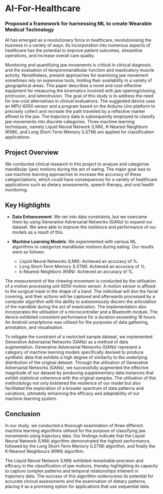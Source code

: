 # AI-For-Healthcare
### Proposed a framework for harnessing ML to create Wearable Medical Technology

AI has emerged as a revolutionary force in healthcare, revolutionising the business in a variety of ways. Its incorporation into numerous aspects of healthcare has the potential to improve patient outcomes, streamline operations, and increase overall care quality.

Monitoring and quantifying jaw movements is critical in clinical diagnosis and the evaluation of temporomandibular function and masticatory muscle activity. Nonetheless, present approaches for examining jaw movement sometimes rely on expensive tools, limiting their availability in a variety of geographical areas. This paper describes a novel and cost-effective equipment for measuring the kinematics involved with jaw opening/closing, protrusion, and laterotrusion. The goal of this study is to address the need for low-cost alternatives in clinical evaluations. The suggested device uses an MPU-6050 sensor and a program based on the Arduino Uno platform to precisely collect and recreate the path travelled by a reflective marker affixed to the jaw. The trajectory data is subsequently employed to classify jaw movements into discrete categories. Three machine learning techniques, namely Liquid Neural Network (LNN), K-Nearest Neighbors (KNN), and Long Short-Term Memory (LSTM) are applied for classification applications.



## Project Overview

We conducted clinical research in this project to analyse and categorise mandibular (jaw) motions during the act of eating. The major goal was to use machine learning approaches to increase the accuracy of these categorizations, which could have consequences for a variety of healthcare applications such as dietary assessments, speech therapy, and oral health monitoring.


## Key Highlights

- **Data Enhancement**: We ran into data constraints, but we overcame them by using Generative Adversarial Networks (GANs) to expand our dataset. We were able to improve the resilience and performance of our models as a result of this.

- **Machine Learning Models**: We experimented with various ML algorithms to categorize mandibular motions during eating. Our results were as follows:
    - Liquid Neural Networks (LNN): Achieved an accuracy of %.
    - Long Short-Term Memory (LSTM): Achieved an accuracy of %.
    - k-Nearest Neighbors (KNN): Achieved an accuracy of %.
 
      
The measurement of the chewing movement is conducted by the utilisation of a motion processing unit 6050 motion sensor. A motion sensor is affixed to the surgical mask in the shape of a band. The individual will don the facial covering, and their actions will be captured and afterwards processed by a computer algorithm with the ability to autonomously discern the articulation of the mandible during the act of mastication. The implementation also incorporates the utilisation of a microcontroller and a Bluetooth module. The device exhibited consistent performance for a duration exceeding 18 hours. An Android smartphone was utilised for the purposes of data gathering, annotation, and visualisation.


To mitigate the constraint of a restricted sample dataset, we implemented Generative Adversarial Networks (GANs) as a method of data augmentation. Generative Adversarial
Networks (GANs) represent a category of machine learning models specifically devised to produce synthetic data that exhibits a high degree of similarity to the underlying distribution of the original dataset. Through the utilisation of Generative Adversarial Networks (GANs), we successfully augmented the effective magnitude of our dataset by producing supplementary data instances that exhibit statistical coherence with the original samples. The utilisation of this methodology not only bolstered the resilience of our model but also facilitated the exploration of a broader spectrum of data patterns and variations, ultimately enhancing the efficacy and adaptability of our machine-learning system.

## Conclusion
In our study, we conducted a thorough examination of three different machine learning algorithms utilised for the purpose of classifying jaw movements using trajectory data. Our findings indicate that the Liquid Neural Network (LNN) algorithm demonstrated the highest performance, followed by the Long Short-Term Memory (LSTM) algorithm, and finally the K-Nearest Neighbours (KNN) algorithm.

The Liquid Neural Network (LNN) exhibited remarkable precision and efficacy in the classification of jaw motions, thereby highlighting its capacity to capture complex patterns and temporal relationships inherent in trajectory data. The success of this algorithm underscores its potential for accurate clinical assessments and the examination of dietary patterns, placing it as a promising option for applications that use sequential data.
